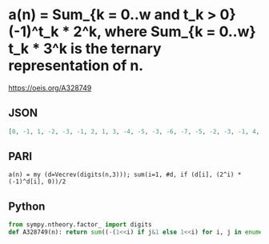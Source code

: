 # a\(n\) \= Sum\_\{k \= 0\.\.w and t\_k \> 0\} \(\-1\)^t\_k \* 2^k, where Sum\_\{k \= 0\.\.w\} t\_k \* 3^k is the ternary representation of n\.
https://oeis.org/A328749
## JSON
```JSON
[0, -1, 1, -2, -3, -1, 2, 1, 3, -4, -5, -3, -6, -7, -5, -2, -3, -1, 4, 3, 5, 2, 1, 3, 6, 5, 7, -8, -9, -7, -10, -11, -9, -6, -7, -5, -12, -13, -11, -14, -15, -13, -10, -11, -9, -4, -5, -3, -6, -7, -5, -2, -3, -1, 8, 7, 9, 6, 5, 7, 10, 9, 11, 4, 3, 5, 2, 1, 3, 6]
```
## PARI
```PARI
a(n) = my (d=Vecrev(digits(n,3))); sum(i=1, #d, if (d[i], (2^i) * (-1)^d[i], 0))/2
```
## Python
```Python
from sympy.ntheory.factor_ import digits
def A328749(n): return sum((-(1<<i) if j&1 else 1<<i) for i, j in enumerate(digits(n,3)[-1:0:-1]) if j>0) # _Chai Wah Wu_, Apr 12 2023
```
